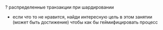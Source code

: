 ? распределенные транзакции при шардировании


- если что то не нравится, найди интересную цель в этом занятии (может быть достижение) чтобы как бы геймифицировать процесс